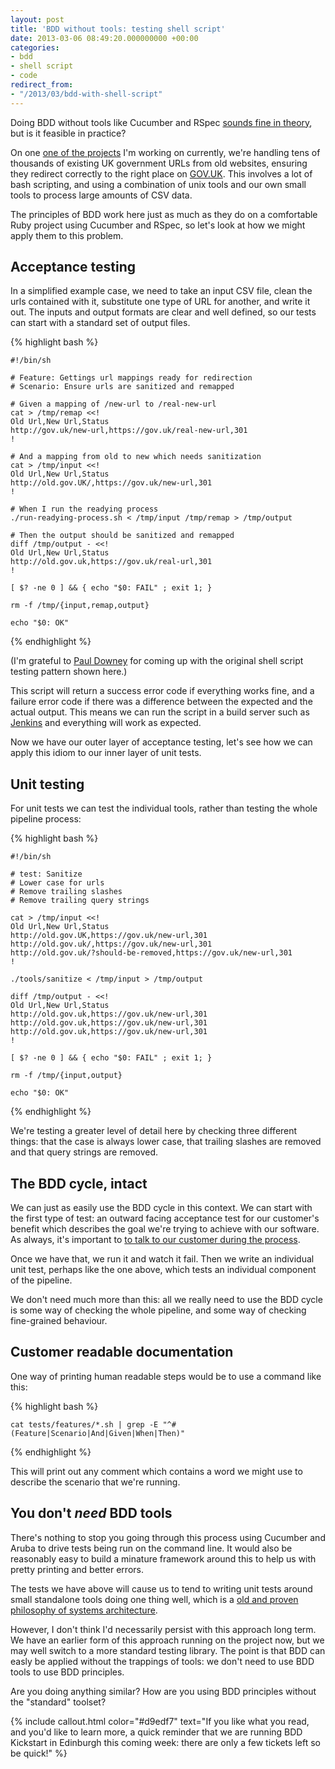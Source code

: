 ```yaml
---
layout: post
title: 'BDD without tools: testing shell script'
date: 2013-03-06 08:49:20.000000000 +00:00
categories:
- bdd
- shell script
- code
redirect_from:
- "/2013/03/bdd-with-shell-script"
---
```

Doing BDD without tools like Cucumber and RSpec [sounds fine in theory](http://chrismdp.com/2013/01/bdd-is-not-cucumber), but is it feasible in practice?

On one [one of the projects](http://github.com/alphagov/redirector) I'm working on currently, we're handling tens of thousands of existing UK government URLs from old websites, ensuring they redirect correctly to the right place on [GOV.UK](http://gov.uk/government). This involves a lot of bash scripting, and using a combination of unix tools and our own small tools to process large amounts of CSV data.

The principles of BDD work here just as much as they do on a comfortable Ruby project using Cucumber and RSpec, so let's look at how we might apply them to this problem.

## Acceptance testing

In a simplified example case, we need to take an input CSV file, clean the urls contained with it, substitute one type of URL for another, and write it out. The inputs and output formats are clear and well defined, so our tests can start with a standard set of output files.

{% highlight bash %}

    #!/bin/sh

    # Feature: Gettings url mappings ready for redirection
    # Scenario: Ensure urls are sanitized and remapped

    # Given a mapping of /new-url to /real-new-url
    cat > /tmp/remap <<!
    Old Url,New Url,Status
    http://gov.uk/new-url,https://gov.uk/real-new-url,301
    !

    # And a mapping from old to new which needs sanitization
    cat > /tmp/input <<!
    Old Url,New Url,Status
    http://old.gov.UK/,https://gov.uk/new-url,301
    !

    # When I run the readying process
    ./run-readying-process.sh < /tmp/input /tmp/remap > /tmp/output

    # Then the output should be sanitized and remapped
    diff /tmp/output - <<!
    Old Url,New Url,Status
    http://old.gov.uk,https://gov.uk/real-url,301
    !

    [ $? -ne 0 ] && { echo "$0: FAIL" ; exit 1; }

    rm -f /tmp/{input,remap,output}

    echo "$0: OK"

{% endhighlight %}

(I'm grateful to [Paul Downey](http://blog.whatfettle.com/) for coming up with the original shell script testing pattern shown here.)

This script will return a success error code if everything works fine, and a failure error code if there was a difference between the expected and the actual output. This means we can run the script in a build server such as [Jenkins](http://jenkins-ci.org) and everything will work as expected.

Now we have our outer layer of acceptance testing, let's see how we can apply this idiom to our inner layer of unit tests.

## Unit testing

For unit tests we can test the individual tools, rather than testing the whole pipeline process:

{% highlight bash %}

    #!/bin/sh

    # test: Sanitize
    # Lower case for urls
    # Remove trailing slashes
    # Remove trailing query strings

    cat > /tmp/input <<!
    Old Url,New Url,Status
    http://old.gov.UK,https://gov.uk/new-url,301
    http://old.gov.uk/,https://gov.uk/new-url,301
    http://old.gov.uk/?should-be-removed,https://gov.uk/new-url,301
    !

    ./tools/sanitize < /tmp/input > /tmp/output

    diff /tmp/output - <<!
    Old Url,New Url,Status
    http://old.gov.uk,https://gov.uk/new-url,301
    http://old.gov.uk,https://gov.uk/new-url,301
    http://old.gov.uk,https://gov.uk/new-url,301
    !

    [ $? -ne 0 ] && { echo "$0: FAIL" ; exit 1; }

    rm -f /tmp/{input,output}

    echo "$0: OK"

{% endhighlight %}

We're testing a greater level of detail here by checking three different things: that the case is always lower case, that trailing slashes are removed and that query strings are removed.

## The BDD cycle, intact

We can just as easily use the BDD cycle in this context. We can start with the first type of test: an outward facing acceptance test for our customer's benefit which describes the goal we're trying to achieve with our software. As always, it's important to [to talk to our customer during the process](http://chrismdp.com/2012/11/the-integration-testing-trap/).

Once we have that, we run it and watch it fail. Then we write an individual unit test, perhaps like the one above, which tests an individual component of the pipeline.

We don't need much more than this: all we really need to use the BDD cycle is some way of checking the whole pipeline, and some way of checking fine-grained behaviour.

## Customer readable documentation

One way of printing human readable steps would be to use a command like this:

{% highlight bash %}

    cat tests/features/*.sh | grep -E "^# (Feature|Scenario|And|Given|When|Then)"

{% endhighlight %}

This will print out any comment which contains a word we might use to describe the scenario that we're running.

## You don't _need_ BDD tools

There's nothing to stop you going through this process using Cucumber and Aruba to drive tests being run on the command line. It would also be reasonably easy to build a minature framework around this to help us with pretty printing and better errors.

The tests we have above will cause us to tend to writing unit tests around small standalone tools doing one thing well, which is a [old and proven philosophy of systems architecture](http://en.wikipedia.org/wiki/Unix_philosophy).

However, I don't think I'd necessarily persist with this approach long term. We have an earlier form of this approach running on the project now, but we may well switch to a more standard testing library. The point is that BDD can easly be applied without the trappings of tools: we don't need to use BDD tools to use BDD principles.

Are you doing anything similar? How are you using BDD principles without the "standard" toolset?

{% include callout.html color="#d9edf7" text="If you like what you read, and you'd like to learn more, a quick reminder that we are running BDD Kickstart in Edinburgh this coming week: there are only a few tickets left so be quick!" %}
